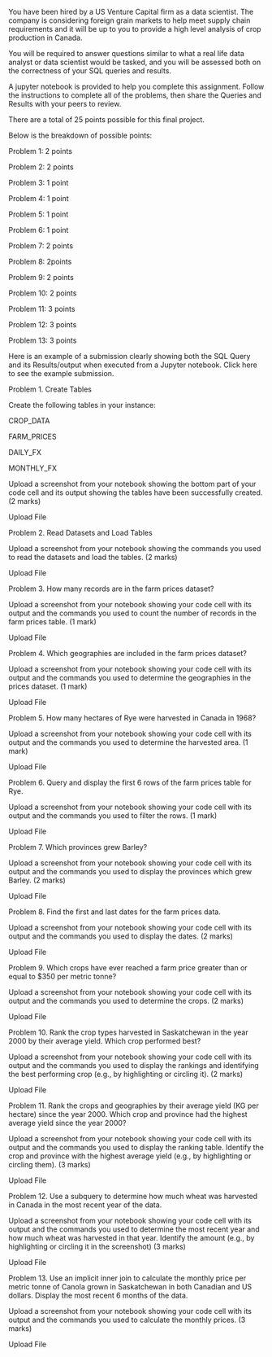 You have been hired by a US Venture Capital firm as a data scientist. The company is considering foreign grain markets to help meet supply chain requirements and it will be up to you to provide a high level analysis of crop production in Canada.

You will be required to answer questions similar to what a real life data analyst or data scientist would be tasked, and you will be assessed both on the correctness of your SQL queries and results.

A jupyter notebook is provided to help you complete this assignment. Follow the instructions to complete all of the problems, then share the Queries and Results with your peers to review.

There are a total of 25 points possible for this final project.

Below is the breakdown of possible points:

Problem 1:  2 points

Problem 2:  2 points

Problem 3:  1 point

Problem 4:  1 point

Problem 5:  1 point

Problem 6:  1 point

Problem 7:  2 points

Problem 8:  2points

Problem 9:  2 points 

Problem 10: 2 points

Problem 11: 3 points

Problem 12: 3 points

Problem 13: 3 points

Here is an example of a submission clearly showing both the SQL Query and its Results/output when executed from a Jupyter notebook. 
Click here to see the example submission.

Problem 1. Create Tables 

Create the following tables in your  instance: 

CROP_DATA 

FARM_PRICES

DAILY_FX

MONTHLY_FX 

Upload a screenshot from your notebook showing the bottom part of your code cell and its output showing the tables have been successfully created. (2 marks)  

Upload File

Problem 2. Read Datasets and Load Tables 

Upload a screenshot from your notebook showing the commands you used to read the datasets and load the tables. (2 marks) 

Upload File

Problem 3. How many records are in the farm prices dataset?  

Upload a screenshot from your notebook showing your code cell with its output and the commands you used to count the number of records in the farm prices table. (1 mark) 

Upload File

Problem 4.  Which geographies are included in the farm prices dataset? 

Upload a screenshot from your notebook showing your code cell with its output and the commands you used to determine the geographies in the prices dataset. (1 mark) 

Upload File

Problem 5. How many hectares of Rye were harvested in Canada in 1968? 

Upload a screenshot from your notebook showing your code cell with its output and the commands you used to determine the harvested area. (1 mark) 

Upload File

Problem 6. Query and display the first 6 rows of the farm prices table for Rye. 

Upload a screenshot from your notebook showing your code cell with its output and the commands you used to filter the rows. (1 mark) 

Upload File

Problem 7. Which provinces grew Barley?

Upload a screenshot from your notebook showing your code cell with its output and the commands you used to display the provinces which grew Barley. (2 marks)

Upload File

Problem 8. Find the first and last dates for the farm prices data. 

Upload a screenshot from your notebook showing your code cell with its output and the commands you used to display the dates. (2 marks) 

Upload File

Problem 9. Which crops have ever reached a farm price greater than or equal to $350 per metric tonne? 

Upload a screenshot from your notebook showing your code cell with its output and the commands you used to determine the crops. (2 marks) 

Upload File

Problem 10. Rank the crop types harvested in Saskatchewan in the year 2000 by their average yield. Which crop performed best? 

Upload a screenshot from your notebook showing your code cell with its output and the commands you used to display the rankings and identifying the best performing crop (e.g., by highlighting or circling it).  (2 marks) 

Upload File

Problem 11. Rank the crops and geographies by their average yield (KG per hectare) since the year 2000. Which crop and province had the highest average yield since the year 2000? 

Upload a screenshot from your notebook showing your code cell with its output and the commands you used to display the ranking table. Identify the crop and province with the highest average yield (e.g., by highlighting or circling them). (3 marks) 

Upload File

Problem 12. Use a subquery to determine how much wheat was harvested in Canada in the most recent year of the data. 

Upload a screenshot from your notebook showing your code cell with its output and the commands you used to determine the most recent year and how much wheat was harvested in that year. Identify the amount (e.g., by highlighting or circling it in the screenshot) (3 marks) 

Upload File

Problem 13. Use an implicit inner join to calculate the monthly price per metric tonne of Canola grown in Saskatchewan in both Canadian and US dollars. Display the most recent 6 months of the data. 

Upload a screenshot from your notebook showing your code cell with its output and the commands you used to calculate the monthly prices. (3 marks) 

Upload File
